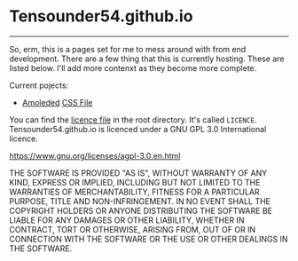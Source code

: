 # Tensounder54.github.io

---

So, erm, this is a pages set for me to mess around with from end development. There are a few thing that this is currently hosting. These are listed below. I'll add more contenxt as they become more complete. 

Current pojects:

* [Amoleded](https://github.com/Tensounder54/Amoleded) [CSS File](guilded/themes/amoleded/main.css)

You can find the [licence file](LICENCE) in the root directory. It's called `LICENCE`. Tensounder54.github.io is licenced under a GNU GPL 3.0 International licence.

https://www.gnu.org/licenses/agpl-3.0.en.html

THE SOFTWARE IS PROVIDED "AS IS", WITHOUT WARRANTY OF ANY KIND, EXPRESS OR IMPLIED, INCLUDING BUT NOT LIMITED TO THE WARRANTIES OF MERCHANTABILITY, FITNESS FOR A PARTICULAR PURPOSE, TITLE AND NON-INFRINGEMENT. IN NO EVENT SHALL THE COPYRIGHT HOLDERS OR ANYONE DISTRIBUTING THE SOFTWARE BE LIABLE FOR ANY DAMAGES OR OTHER LIABILITY, WHETHER IN CONTRACT, TORT OR OTHERWISE, ARISING FROM, OUT OF OR IN CONNECTION WITH THE SOFTWARE OR THE USE OR OTHER DEALINGS IN THE SOFTWARE.